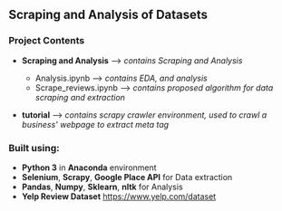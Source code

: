 ## Scraping and Analysis of Datasets

### Project Contents
* **Scraping and Analysis** --> *contains Scraping and Analysis*

  * Analysis.ipynb --> *contains EDA, and analysis*
  * Scrape_reviews.ipynb --> *contains proposed algorithm for data scraping and extraction*

* **tutorial** --> *contains scrapy crawler environment, used to crawl a business' webpage to extract meta tag*

### Built using:
* **Python 3** in **Anaconda** environment
* **Selenium**, **Scrapy**, **Google Place API** for Data extraction
* **Pandas**, **Numpy**, **Sklearn**, **nltk** for Analysis
* **Yelp Review Dataset** https://www.yelp.com/dataset
